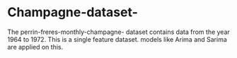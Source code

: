# Champagne-dataset-
The perrin-freres-monthly-champagne- dataset contains data from the year 1964 to 1972. This is a single feature dataset. models like Arima and Sarima are applied on this.
